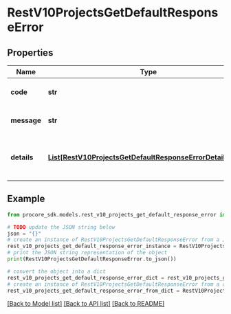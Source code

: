 # RestV10ProjectsGetDefaultResponseError


## Properties

Name | Type | Description | Notes
------------ | ------------- | ------------- | -------------
**code** | **str** | Top level HTTP status code | 
**message** | **str** | Error message description | 
**details** | [**List[RestV10ProjectsGetDefaultResponseErrorDetailsInner]**](RestV10ProjectsGetDefaultResponseErrorDetailsInner.md) | Additional information to convey how to fix the error | [optional] 

## Example

```python
from procore_sdk.models.rest_v10_projects_get_default_response_error import RestV10ProjectsGetDefaultResponseError

# TODO update the JSON string below
json = "{}"
# create an instance of RestV10ProjectsGetDefaultResponseError from a JSON string
rest_v10_projects_get_default_response_error_instance = RestV10ProjectsGetDefaultResponseError.from_json(json)
# print the JSON string representation of the object
print(RestV10ProjectsGetDefaultResponseError.to_json())

# convert the object into a dict
rest_v10_projects_get_default_response_error_dict = rest_v10_projects_get_default_response_error_instance.to_dict()
# create an instance of RestV10ProjectsGetDefaultResponseError from a dict
rest_v10_projects_get_default_response_error_from_dict = RestV10ProjectsGetDefaultResponseError.from_dict(rest_v10_projects_get_default_response_error_dict)
```
[[Back to Model list]](../README.md#documentation-for-models) [[Back to API list]](../README.md#documentation-for-api-endpoints) [[Back to README]](../README.md)


